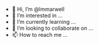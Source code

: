 - 👋 Hi, I’m @lmmarwell
- 👀 I’m interested in ...
- 🌱 I’m currently learning ...
- 💞️ I’m looking to collaborate on ...
- 📫 How to reach me ...

<!---
lmmarwell/lmmarwell is a ✨ special ✨ repository because its `README.md` (this file) appears on your GitHub profile.
You can click the Preview link to take a look at your changes.
--->
